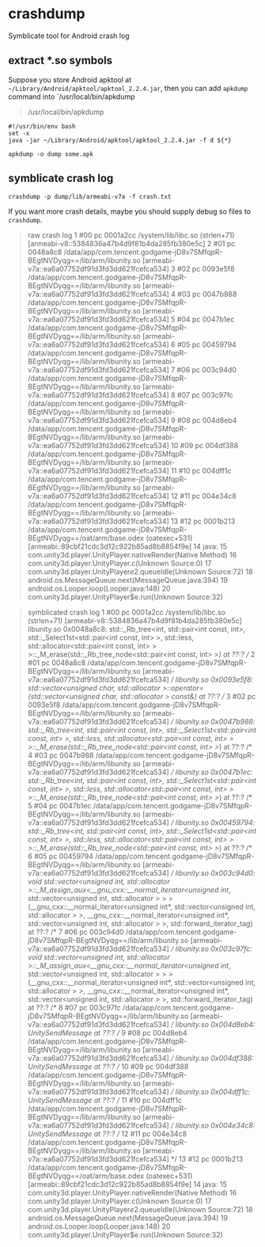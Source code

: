 # crashdump
Symblicate tool for Android crash log

## extract *.so symbols

Suppose you store Android apktool at `~/Library/Android/apktool/apktool_2.2.4.jar`, then you can add `apkdump` command into `/usr/local/bin/apkdump

> /usr/local/bin/apkdump
```
#!/usr/bin/env bash
set -x
java -jar ~/Library/Android/apktool/apktool_2.2.4.jar -f d ${*}
```

```
apkdump -o dump some.apk
```


## symblicate crash log

```
crashdump -p dump/lib/armeabi-v7a -f crash.txt
```

If you want more crash details, maybe you should supply debug so files to `crashdump`.


>raw crash log
>1 #00 pc 0001a2cc /system/lib/libc.so (strlen+71) [armeabi-v8::5384836a47b4d9f81b4da285fb380e5c]
2 #01 pc 0048a8c8 /data/app/com.tencent.godgame-jD8v7SMfqpR-BEgtNVDyqg==/lib/arm/libunity.so [armeabi-v7a::ea6a07752df91d3fd3dd621fcefca534]
3 #02 pc 0093e5f8 /data/app/com.tencent.godgame-jD8v7SMfqpR-BEgtNVDyqg==/lib/arm/libunity.so [armeabi-v7a::ea6a07752df91d3fd3dd621fcefca534]
4 #03 pc 0047b988 /data/app/com.tencent.godgame-jD8v7SMfqpR-BEgtNVDyqg==/lib/arm/libunity.so [armeabi-v7a::ea6a07752df91d3fd3dd621fcefca534]
5 #04 pc 0047b1ec /data/app/com.tencent.godgame-jD8v7SMfqpR-BEgtNVDyqg==/lib/arm/libunity.so [armeabi-v7a::ea6a07752df91d3fd3dd621fcefca534]
6 #05 pc 00459794 /data/app/com.tencent.godgame-jD8v7SMfqpR-BEgtNVDyqg==/lib/arm/libunity.so [armeabi-v7a::ea6a07752df91d3fd3dd621fcefca534]
7 #06 pc 003c94d0 /data/app/com.tencent.godgame-jD8v7SMfqpR-BEgtNVDyqg==/lib/arm/libunity.so [armeabi-v7a::ea6a07752df91d3fd3dd621fcefca534]
8 #07 pc 003c97fc /data/app/com.tencent.godgame-jD8v7SMfqpR-BEgtNVDyqg==/lib/arm/libunity.so [armeabi-v7a::ea6a07752df91d3fd3dd621fcefca534]
9 #08 pc 004d8eb4 /data/app/com.tencent.godgame-jD8v7SMfqpR-BEgtNVDyqg==/lib/arm/libunity.so [armeabi-v7a::ea6a07752df91d3fd3dd621fcefca534]
10 #09 pc 004df388 /data/app/com.tencent.godgame-jD8v7SMfqpR-BEgtNVDyqg==/lib/arm/libunity.so [armeabi-v7a::ea6a07752df91d3fd3dd621fcefca534]
11 #10 pc 004dff1c /data/app/com.tencent.godgame-jD8v7SMfqpR-BEgtNVDyqg==/lib/arm/libunity.so [armeabi-v7a::ea6a07752df91d3fd3dd621fcefca534]
12 #11 pc 004e34c8 /data/app/com.tencent.godgame-jD8v7SMfqpR-BEgtNVDyqg==/lib/arm/libunity.so [armeabi-v7a::ea6a07752df91d3fd3dd621fcefca534]
13 #12 pc 0001b213 /data/app/com.tencent.godgame-jD8v7SMfqpR-BEgtNVDyqg==/oat/arm/base.odex (oatexec+531) [armeabi::89cbf21cdc3d12c922b85ad8b8854f9e]
14 java:
15 com.unity3d.player.UnityPlayer.nativeRender(Native Method)
16 com.unity3d.player.UnityPlayer.c(Unknown Source:0)
17 com.unity3d.player.UnityPlayer$e$2.queueIdle(Unknown Source:72)
18 android.os.MessageQueue.next(MessageQueue.java:394)
19 android.os.Looper.loop(Looper.java:148)
20 com.unity3d.player.UnityPlayer$e.run(Unknown Source:32)


>symblicated crash log
>1 #00 pc 0001a2cc /system/lib/libc.so (strlen+71) [armeabi-v8::5384836a47b4d9f81b4da285fb380e5c]
libunity.so 0x0048a8c8: std::_Rb_tree<int, std::pair<int const, int>, std::_Select1st<std::pair<int const, int> >, std::less<int>, std::allocator<std::pair<int const, int> > >::_M_erase(std::_Rb_tree_node<std::pair<int const, int> >*) at ??:? /* 2 #01 pc 0048a8c8 /data/app/com.tencent.godgame-jD8v7SMfqpR-BEgtNVDyqg==/lib/arm/libunity.so [armeabi-v7a::ea6a07752df91d3fd3dd621fcefca534] */
libunity.so 0x0093e5f8: std::vector<unsigned char, std::allocator<unsigned char> >::operator=(std::vector<unsigned char, std::allocator<unsigned char> > const&) at ??:? /* 3 #02 pc 0093e5f8 /data/app/com.tencent.godgame-jD8v7SMfqpR-BEgtNVDyqg==/lib/arm/libunity.so [armeabi-v7a::ea6a07752df91d3fd3dd621fcefca534] */
libunity.so 0x0047b988: std::_Rb_tree<int, std::pair<int const, int>, std::_Select1st<std::pair<int const, int> >, std::less<int>, std::allocator<std::pair<int const, int> > >::_M_erase(std::_Rb_tree_node<std::pair<int const, int> >*) at ??:? /* 4 #03 pc 0047b988 /data/app/com.tencent.godgame-jD8v7SMfqpR-BEgtNVDyqg==/lib/arm/libunity.so [armeabi-v7a::ea6a07752df91d3fd3dd621fcefca534] */
libunity.so 0x0047b1ec: std::_Rb_tree<int, std::pair<int const, int>, std::_Select1st<std::pair<int const, int> >, std::less<int>, std::allocator<std::pair<int const, int> > >::_M_erase(std::_Rb_tree_node<std::pair<int const, int> >*) at ??:? /* 5 #04 pc 0047b1ec /data/app/com.tencent.godgame-jD8v7SMfqpR-BEgtNVDyqg==/lib/arm/libunity.so [armeabi-v7a::ea6a07752df91d3fd3dd621fcefca534] */
libunity.so 0x00459794: std::_Rb_tree<int, std::pair<int const, int>, std::_Select1st<std::pair<int const, int> >, std::less<int>, std::allocator<std::pair<int const, int> > >::_M_erase(std::_Rb_tree_node<std::pair<int const, int> >*) at ??:? /* 6 #05 pc 00459794 /data/app/com.tencent.godgame-jD8v7SMfqpR-BEgtNVDyqg==/lib/arm/libunity.so [armeabi-v7a::ea6a07752df91d3fd3dd621fcefca534] */
libunity.so 0x003c94d0: void std::vector<unsigned int, std::allocator<unsigned int> >::_M_assign_aux<__gnu_cxx::__normal_iterator<unsigned int*, std::vector<unsigned int, std::allocator<unsigned int> > > >(__gnu_cxx::__normal_iterator<unsigned int*, std::vector<unsigned int, std::allocator<unsigned int> > >, __gnu_cxx::__normal_iterator<unsigned int*, std::vector<unsigned int, std::allocator<unsigned int> > >, std::forward_iterator_tag) at ??:? /* 7 #06 pc 003c94d0 /data/app/com.tencent.godgame-jD8v7SMfqpR-BEgtNVDyqg==/lib/arm/libunity.so [armeabi-v7a::ea6a07752df91d3fd3dd621fcefca534] */
libunity.so 0x003c97fc: void std::vector<unsigned int, std::allocator<unsigned int> >::_M_assign_aux<__gnu_cxx::__normal_iterator<unsigned int*, std::vector<unsigned int, std::allocator<unsigned int> > > >(__gnu_cxx::__normal_iterator<unsigned int*, std::vector<unsigned int, std::allocator<unsigned int> > >, __gnu_cxx::__normal_iterator<unsigned int*, std::vector<unsigned int, std::allocator<unsigned int> > >, std::forward_iterator_tag) at ??:? /* 8 #07 pc 003c97fc /data/app/com.tencent.godgame-jD8v7SMfqpR-BEgtNVDyqg==/lib/arm/libunity.so [armeabi-v7a::ea6a07752df91d3fd3dd621fcefca534] */
libunity.so 0x004d8eb4: UnitySendMessage at ??:? /* 9 #08 pc 004d8eb4 /data/app/com.tencent.godgame-jD8v7SMfqpR-BEgtNVDyqg==/lib/arm/libunity.so [armeabi-v7a::ea6a07752df91d3fd3dd621fcefca534] */
libunity.so 0x004df388: UnitySendMessage at ??:? /* 10 #09 pc 004df388 /data/app/com.tencent.godgame-jD8v7SMfqpR-BEgtNVDyqg==/lib/arm/libunity.so [armeabi-v7a::ea6a07752df91d3fd3dd621fcefca534] */
libunity.so 0x004dff1c: UnitySendMessage at ??:? /* 11 #10 pc 004dff1c /data/app/com.tencent.godgame-jD8v7SMfqpR-BEgtNVDyqg==/lib/arm/libunity.so [armeabi-v7a::ea6a07752df91d3fd3dd621fcefca534] */
libunity.so 0x004e34c8: UnitySendMessage at ??:? /* 12 #11 pc 004e34c8 /data/app/com.tencent.godgame-jD8v7SMfqpR-BEgtNVDyqg==/lib/arm/libunity.so [armeabi-v7a::ea6a07752df91d3fd3dd621fcefca534] */
13 #12 pc 0001b213 /data/app/com.tencent.godgame-jD8v7SMfqpR-BEgtNVDyqg==/oat/arm/base.odex (oatexec+531) [armeabi::89cbf21cdc3d12c922b85ad8b8854f9e]
14 java:
15 com.unity3d.player.UnityPlayer.nativeRender(Native Method)
16 com.unity3d.player.UnityPlayer.c(Unknown Source:0)
17 com.unity3d.player.UnityPlayer$e$2.queueIdle(Unknown Source:72)
18 android.os.MessageQueue.next(MessageQueue.java:394)
19 android.os.Looper.loop(Looper.java:148)
20 com.unity3d.player.UnityPlayer$e.run(Unknown Source:32)
